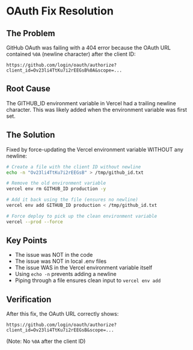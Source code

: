 # OAuth Fix Resolution

## The Problem
GitHub OAuth was failing with a 404 error because the OAuth URL contained `%0A` (newline character) after the client ID:
```
https://github.com/login/oauth/authorize?client_id=Ov23li4TtKu7i2rEEGsB%0A&scope=...
```

## Root Cause
The GITHUB_ID environment variable in Vercel had a trailing newline character. This was likely added when the environment variable was first set.

## The Solution
Fixed by force-updating the Vercel environment variable WITHOUT any newline:

```bash
# Create a file with the client ID without newline
echo -n "Ov23li4TtKu7i2rEEGsB" > /tmp/github_id.txt

# Remove the old environment variable
vercel env rm GITHUB_ID production -y

# Add it back using the file (ensures no newline)
vercel env add GITHUB_ID production < /tmp/github_id.txt

# Force deploy to pick up the clean environment variable
vercel --prod --force
```

## Key Points
- The issue was NOT in the code
- The issue was NOT in local .env files
- The issue WAS in the Vercel environment variable itself
- Using `echo -n` prevents adding a newline
- Piping through a file ensures clean input to `vercel env add`

## Verification
After this fix, the OAuth URL correctly shows:
```
https://github.com/login/oauth/authorize?client_id=Ov23li4TtKu7i2rEEGsB&scope=...
```
(Note: No `%0A` after the client ID)